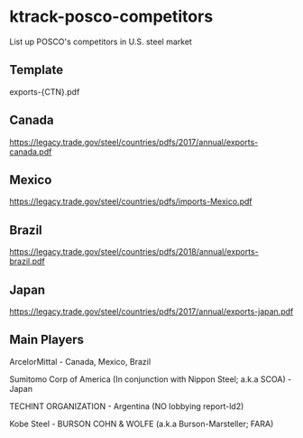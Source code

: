 # ktrack-posco-competitors
List up POSCO's competitors in U.S. steel market

## Template
exports-{CTN}.pdf


## Canada 
https://legacy.trade.gov/steel/countries/pdfs/2017/annual/exports-canada.pdf

## Mexico
https://legacy.trade.gov/steel/countries/pdfs/imports-Mexico.pdf

## Brazil
https://legacy.trade.gov/steel/countries/pdfs/2018/annual/exports-brazil.pdf
## Japan 
https://legacy.trade.gov/steel/countries/pdfs/2017/annual/exports-japan.pdf

## Main Players

ArcelorMittal - Canada, Mexico, Brazil

Sumitomo Corp of America (In conjunction with Nippon Steel; a.k.a SCOA) - Japan

TECHINT ORGANIZATION - Argentina (NO lobbying report-ld2)

Kobe Steel - BURSON COHN & WOLFE (a.k.a Burson-Marsteller; FARA)
